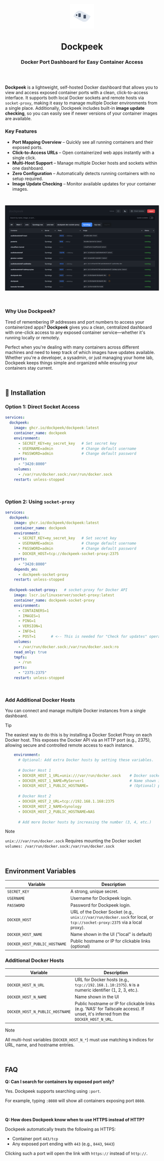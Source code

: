 <div align="center">
  <a href="https://github.com/dockpeek/dockpeek">
     <img src="static/logo_2.svg" alt="dockpeek logo" width="80" height="80"/>
  </a>
</div>

<h1 align="center">Dockpeek</h1>
<h3 align="center">Docker Port Dashboard for Easy Container Access</h3>

<br>
<br>

**Dockpeek** is a lightweight, self-hosted Docker dashboard that allows you to view and access exposed container ports with a clean, click-to-access interface. It supports both local Docker sockets and remote hosts via `socket-proxy`, making it easy to manage multiple Docker environments from a single place. Additionally, Dockpeek includes built-in **image update checking**, so you can easily see if newer versions of your container images are available.


### Key Features

-  **Port Mapping Overview** – Quickly see all running containers and their exposed ports.
-  **Click-to-Access URLs** – Open containerized web apps instantly with a single click.
-  **Multi-Host Support** – Manage multiple Docker hosts and sockets within one dashboard.
-  **Zero Configuration** – Automatically detects running containers with no setup required.
-  **Image Update Checking** – Monitor available updates for your container images.

<br>

<div align="center">

![Dockpeek Night mode screenshot](screenshot.png)

</div>

<br>

### Why Use Dockpeek?

Tired of remembering IP addresses and port numbers to access your containerized apps? **Dockpeek** gives you a clean, centralized dashboard with one-click access to any exposed container service—whether it's running locally or remotely.

Perfect when you're dealing with many containers across different machines and need to keep track of which images have updates available. Whether you're a developer, a sysadmin, or just managing your home lab, Dockpeek keeps things simple and organized while ensuring your containers stay current.

<br>

## 🔧 Installation

### Option 1: Direct Socket Access
```yaml
services:
  dockpeek:
    image: ghcr.io/dockpeek/dockpeek:latest
    container_name: dockpeek
    environment:
      - SECRET_KEY=my_secret_key   # Set secret key
      - USERNAME=admin             # Change default username
      - PASSWORD=admin             # Change default password
    ports:
      - "3420:8000"
    volumes:
      - /var/run/docker.sock:/var/run/docker.sock
    restart: unless-stopped
```

<br>

### Option 2: Using `socket-proxy`


```yaml
services:
  dockpeek:
    image: ghcr.io/dockpeek/dockpeek:latest
    container_name: dockpeek
    environment:
      - SECRET_KEY=my_secret_key   # Set secret key
      - USERNAME=admin             # Change default username
      - PASSWORD=admin             # Change default password
      - DOCKER_HOST=tcp://dockpeek-socket-proxy:2375
    ports:
      - "3420:8000"
    depends_on:
      - dockpeek-socket-proxy
    restart: unless-stopped

  dockpeek-socket-proxy:   # socket-proxy for Docker API
    image: lscr.io/linuxserver/socket-proxy:latest
    container_name: dockpeek-socket-proxy
    environment:
      - CONTAINERS=1 
      - IMAGES=1     
      - PING=1       
      - VERSION=1    
      - INFO=1
      - POST=1       # <-- This is needed for "Check for updates" operations
    volumes:
      - /var/run/docker.sock:/var/run/docker.sock:ro
    read_only: true
    tmpfs:
      - /run
    ports:
      - "2375:2375"
    restart: unless-stopped
```

<br>

###  Add Additional Docker Hosts

You can connect and manage multiple Docker instances from a single dashboard.

> [!TIP]
> The easiest way to do this is by installing a Docker Socket Proxy on each Docker host. This exposes the Docker API via an HTTP port (e.g., 2375), allowing secure and controlled remote access to each instance.

```yaml
    environment:
      # Optional: Add extra Docker hosts by setting these variables.

      # Docker Host 1
      - DOCKER_HOST_1_URL=unix:///var/run/docker.sock    # Docker socket URL
      - DOCKER_HOST_1_NAME=MyServer1                     # Name shown in the UI
      - DOCKER_HOST_1_PUBLIC_HOSTNAME=                   # (Optional) public adress; if empty, inferred from URL
      
      # Docker Host 2
      - DOCKER_HOST_2_URL=tcp://192.168.1.168:2375     
      - DOCKER_HOST_2_NAME=Synology                    
      - DOCKER_HOST_2_PUBLIC_HOSTNAME=NAS              
      
      # Add more Docker hosts by increasing the number (3, 4, etc.)

```
  
> [!NOTE]
> `unix:///var/run/docker.sock`   Requires mounting the Docker socket `volumes: /var/run/docker.sock:/var/run/docker.sock`


<br>

## Environment Variables

| Variable                        | Description                                                                 |
|---------------------------------|-----------------------------------------------------------------------------|
| `SECRET_KEY`                    | A strong, unique secret.                                                    |
| `USERNAME`                      | Username for Dockpeek login.                                                |
| `PASSWORD`                      | Password for Dockpeek login.                                                |  
| `DOCKER_HOST`                   | URL of the Docker Socket (e.g., `unix:///var/run/docker.sock` for local, or `tcp://socket-proxy:2375` via a local proxy). |
| `DOCKER_HOST_NAME`              | Name shown in the UI ("local" is default)                                                       |
| `DOCKER_HOST_PUBLIC_HOSTNAME`   | Public hostname or IP for clickable links (optional)                                  |

### Additional Docker Hosts
| Variable                        | Description                                                                 |
|---------------------------------|-----------------------------------------------------------------------------|
| `DOCKER_HOST_N_URL`            | URL for Docker hosts (e.g., `tcp://192.168.1.10:2375`). `N` is a numeric identifier (1, 2, 3, etc.). |
| `DOCKER_HOST_N_NAME`           | Name shown in the UI                                                        |
| `DOCKER_HOST_N_PUBLIC_HOSTNAME`| Public hostname or IP for clickable links (e.g. 'NAS' for Tailscale access). If unset, it's inferred from the `DOCKER_HOST_N_URL`. |
  
> [!NOTE]
> All multi-host variables (`DOCKER_HOST_N_*`) must use matching `N` indices for URL, name, and hostname entries.


<br>

##  FAQ

**Q: Can I search for containers by exposed port only?**

Yes. Dockpeek supports searching using `:port`.

For example, typing `:8080` will show all containers exposing port `8080`.

<br>

**Q: How does Dockpeek know when to use HTTPS instead of HTTP?**

Dockpeek automatically treats the following as HTTPS:

* Container port `443/tcp`
* Any exposed port ending with `443` (e.g., `8443`, `9443`)

Clicking such a port will open the link with `https://` instead of `http://`.
